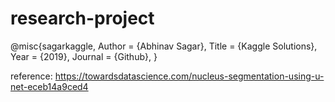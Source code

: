 # research-project
@misc{sagarkaggle,
  Author = {Abhinav Sagar},
  Title = {Kaggle Solutions},
  Year = {2019},
  Journal = {Github},
}

reference: https://towardsdatascience.com/nucleus-segmentation-using-u-net-eceb14a9ced4
